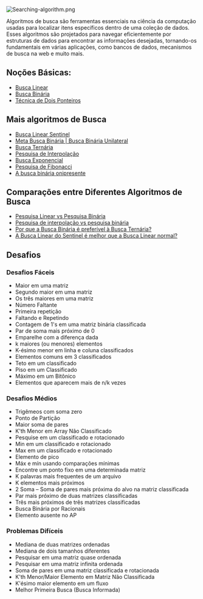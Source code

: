 ![Searching-algorithm.png](https://media.geeksforgeeks.org/wp-content/cdn-uploads/20230726172447/Searching-algorithm.png)

Algoritmos de busca são ferramentas essenciais na ciência da computação usadas para localizar itens específicos dentro
de uma coleção de dados. Esses algoritmos são projetados para navegar eficientemente por estruturas de dados para
encontrar as informações desejadas, tornando-os fundamentais em várias aplicações, como bancos de dados, mecanismos de
busca na web e muito mais.

## Noções Básicas:
- [Busca Linear](./busca-linear)
- [Busca Binária](./busca-binaria)
- [Técnica de Dois Ponteiros](./busca-dois-ponteiros)

## Mais algoritmos de Busca
- [Busca Linear Sentinel]()
- [Meta Busca Binária | Busca Binária Unilateral]()
- [Busca Ternária]()
- [Pesquisa de Interpolação]()
- [Busca Exponencial]()
- [Pesquisa de Fibonacci]()
- [A busca binária onipresente]()

## Comparações entre Diferentes Algoritmos de Busca
- [Pesquisa Linear vs Pesquisa Binária](./comparacoes/README.md)
- [Pesquisa de interpolação vs pesquisa binária](./comparacoes/README.md)
- [Por que a Busca Binária é preferível à Busca Ternária?](./comparacoes/README.md)
- [A Busca Linear do Sentinel é melhor que a Busca Linear normal?](./comparacoes/README.md)

## Desafios

### Desafios Fáceis
* Maior em uma matriz
* Segundo maior em uma matriz
* Os três maiores em uma matriz
* Número Faltante
* Primeira repetição
* Faltando e Repetindo
* Contagem de 1's em uma matriz binária classificada
* Par de soma mais próximo de 0
* Emparelhe com a diferença dada
* k maiores (ou menores) elementos
* K-ésimo menor em linha e coluna classificados
* Elementos comuns em 3 classificados
* Teto em um classificado
* Piso em um Classificado
* Máximo em um Bitônico
* Elementos que aparecem mais de n/k vezes

### Desafios Médios
* Trigêmeos com soma zero
* Ponto de Partição
* Maior soma de pares
* K'th Menor em Array Não Classificado
* Pesquise em um classificado e rotacionado
* Min em um classificado e rotacionado
* Max em um classificado e rotacionado
* Elemento de pico
* Máx e mín usando comparações mínimas
* Encontre um ponto fixo em uma determinada matriz
* K palavras mais frequentes de um arquivo
* K elementos mais próximos
* 2 Soma – Soma de pares mais próxima do alvo na matriz classificada
* Par mais próximo de duas matrizes classificadas
* Três mais próximos de três matrizes classificadas
* Busca Binária por Racionais
* Elemento ausente no AP

### Problemas Difíceis
* Mediana de duas matrizes ordenadas
* Mediana de dois tamanhos diferentes
* Pesquisar em uma matriz quase ordenada
* Pesquisar em uma matriz infinita ordenada
* Soma de pares em uma matriz classificada e rotacionada
* K'th Menor/Maior Elemento em Matriz Não Classificada
* K'ésimo maior elemento em um fluxo
* Melhor Primeira Busca (Busca Informada)
